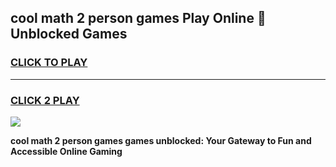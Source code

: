 
## cool math 2 person games Play Online 👋 Unblocked Games
<h3>
<a href="https://news.freeplayer.one?title=cool_math_2_person_games&ref=17CMG">CLICK TO PLAY</a></h3>
<hr>

<h3>
<a href="https://news.freeplayer.one?title=cool_math_2_person_games&ref=17CMG">CLICK 2 PLAY</a>
  
</h3>

<a href="https://news.freeplayer.one?title=cool_math_2_person_games&ref=17CMG/"><img src="https://clearcache.store/games.png"></a>


**cool math 2 person games games unblocked: Your Gateway to Fun and Accessible Online Gaming**
